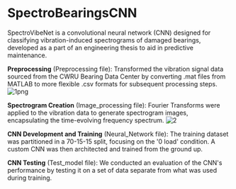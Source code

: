 # SpectroBearingsCNN
SpectroVibeNet is a convolutional neural network (CNN) designed for classifying vibration-induced spectrograms of damaged bearings, developed as a part of an engineering thesis to aid in predictive maintenance.

**Preprocessing** (Preprocessing file): Transformed the vibration signal data sourced from the CWRU Bearing Data Center by converting .mat files from MATLAB to more flexible .csv formats for subsequent processing steps.
![1png](https://github.com/leonardosos/SpectroBearingsCNN/assets/106916676/6d23d759-d866-46e9-b502-d74700b86490)

**Spectrogram Creation** (Image_processing file): Fourier Transforms were applied to the vibration data to generate spectrogram images, encapsulating the time-evolving frequency spectrum.
![2](https://github.com/leonardosos/SpectroBearingsCNN/assets/106916676/043ce02c-e33c-4fbb-b80b-30e2cb956000)

**CNN Development and Training** (Neural_Network file): The training dataset was partitioned in a 70-15-15 split, focusing on the '0 load' condition. A custom CNN was then architected and trained from the ground up.

**CNN Testing** (Test_model file): We conducted an evaluation of the CNN's performance by testing it on a set of data separate from what was used during training.
